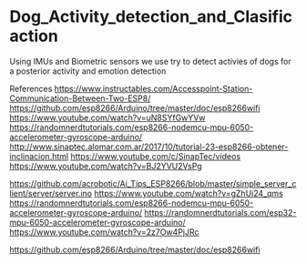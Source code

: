 # Dog_Activity_detection_and_Clasificaction
Using IMUs and Biometric sensors we use try to detect activies of dogs for a posterior activity and emotion detection

References
https://www.instructables.com/Accesspoint-Station-Communication-Between-Two-ESP8/
https://github.com/esp8266/Arduino/tree/master/doc/esp8266wifi
https://www.youtube.com/watch?v=uN8SYfGwYVw
https://randomnerdtutorials.com/esp8266-nodemcu-mpu-6050-accelerometer-gyroscope-arduino/
http://www.sinaptec.alomar.com.ar/2017/10/tutorial-23-esp8266-obtener-inclinacion.html
https://www.youtube.com/c/SinapTec/videos
https://www.youtube.com/watch?v=BJ2YVU2VsPg

https://github.com/acrobotic/Ai_Tips_ESP8266/blob/master/simple_server_client/server/server.ino
https://www.youtube.com/watch?v=gZhUi24_qms
https://randomnerdtutorials.com/esp8266-nodemcu-mpu-6050-accelerometer-gyroscope-arduino/
https://randomnerdtutorials.com/esp32-mpu-6050-accelerometer-gyroscope-arduino/
https://www.youtube.com/watch?v=2z7Ow4PjJRc


https://github.com/esp8266/Arduino/tree/master/doc/esp8266wifi
